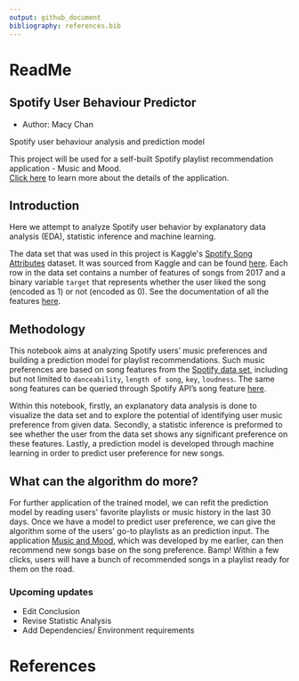 ```yaml
---
output: github_document
bibliography: references.bib
---
```

# ReadMe

## Spotify User Behaviour Predictor

-   Author: Macy Chan

Spotify user behaviour analysis and prediction model

This project will be used for a self-built Spotify playlist recommendation application - Music and Mood.  
[Click here](https://macy-chan.com/MusicAndMood.html) to learn more about the details of the application.


## Introduction
Here we attempt to analyze Spotify user behavior by explanatory data analysis (EDA), statistic inference and machine learning.

The data set that was used in this project is Kaggle's [Spotify Song Attributes](https://www.kaggle.com/geomack/spotifyclassification/home) dataset. It was sourced from Kaggle and can be found [here](https://www.kaggle.com/mrmorj/dataset-of-songs-in-spotify). Each row in the data set contains a number of features of songs from 2017 and a binary variable `target` that represents whether the user liked the song (encoded as 1) or not (encoded as 0). See the documentation of all the features [here](https://developer.spotify.com/documentation/web-api/reference/tracks/get-audio-features/).


## Methodology

This notebook aims at analyzing Spotify users’ music preferences and building a prediction model for playlist recommendations. Such music preferences are based on song features from the [Spotify data set](https://www.kaggle.com/mrmorj/dataset-of-songs-in-spotify), including but not limited to `danceability`, `length of song`, `key`, `loudness`. The same song features can be queried through Spotify API’s song feature [here](https://developer.spotify.com/documentation/web-api/reference/#/operations/get-several-audio-features). 

Within this notebook, firstly, an explanatory data analysis is done to visualize the data set and to explore the potential of identifying user music preference from given data. Secondly, a statistic inference is preformed to see whether the user from the data set shows any significant preference on these features. Lastly, a prediction model is developed through machine learning in order to predict user preference for new songs.


## What can the algorithm do more?

For further application of the trained model, we can refit the prediction model by reading users' favorite playlists or music history in the last 30 days. Once we have a model to predict user preference, we can give the algorithm some of the users' go-to playlists as an prediction input. The application [Music and Mood](https://macy-chan.com/MusicAndMood.html), which was developed by me earlier, can then recommend new songs base on the song preference. Bamp! Within a few clicks, users will have a bunch of recommended songs in a playlist ready for them on the road.


### Upcoming updates
- Edit Conclusion
- Revise Statistic Analysis
- Add Dependencies/ Environment requirements

# References
